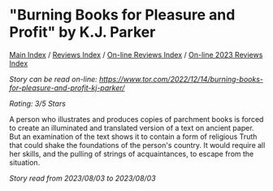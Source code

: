 # "Burning Books for Pleasure and Profit" by K.J. Parker

[Main Index](../../../README.md) / [Reviews Index](../../README.md) / [On-line Reviews Index](../README.md) / [On-line 2023 Reviews Index](README.md)

*Story can be read on-line: <https://www.tor.com/2022/12/14/burning-books-for-pleasure-and-profit-kj-parker/>*

*Rating: 3/5 Stars*

A person who illustrates and produces copies of parchment books is forced to create an illuminated and translated version of a text on ancient paper. But an examination of the text shows it to contain a form of religious Truth that could shake the foundations of the person's country. It would require all her skills, and the pulling of strings of acquaintances, to escape from the situation.

*Story read from 2023/08/03 to 2023/08/03*
